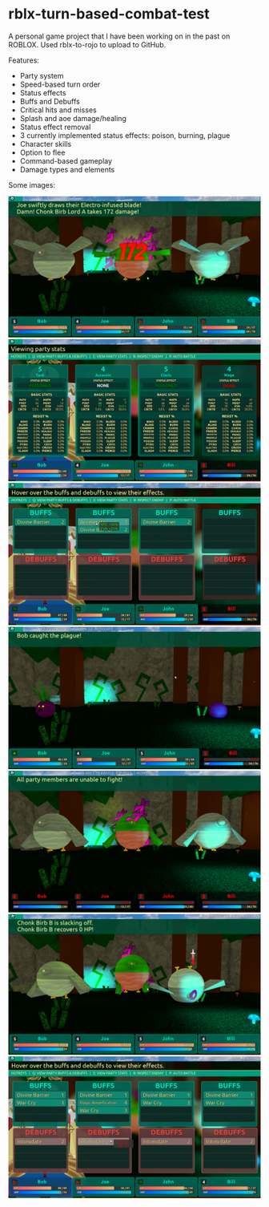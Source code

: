 # rblx-turn-based-combat-test
A personal game project that I have been working on in the past on ROBLOX. Used rblx-to-rojo to upload to GitHub.

Features:
- Party system
- Speed-based turn order
- Status effects
- Buffs and Debuffs
- Critical hits and misses
- Splash and aoe damage/healing
- Status effect removal
- 3 currently implemented status effects: poison, burning, plague
- Character skills
- Option to flee
- Command-based gameplay
- Damage types and elements

Some images:

![Alt text](/img1.png?raw=true "Title")
![Alt text](/img2.png?raw=true "Title")
![Alt text](/img3.png?raw=true "Title")
![Alt text](/img4.png?raw=true "Title")
![Alt text](/img5.png?raw=true "Title")
![Alt text](/img6.png?raw=true "Title")
![Alt text](/img7.png?raw=true "Title")
